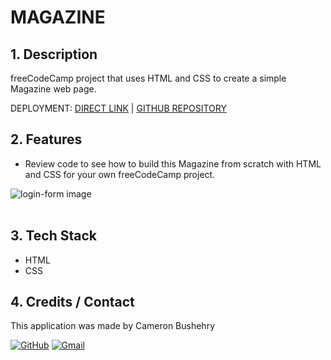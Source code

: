 # MAGAZINE

## 1. Description
freeCodeCamp project that uses HTML and CSS to create a simple Magazine web page.

DEPLOYMENT:
 [DIRECT LINK](https://cbushehry.github.io/magazine/) | [GITHUB REPOSITORY](https://github.com/cbushehry/magazine)

## 2. Features
 * Review code to see how to build this Magazine from scratch with HTML and CSS for your own freeCodeCamp project.

 ![login-form image](./assets/images/magazine.JPG)
<br></br>
## 3. Tech Stack
 * HTML
 * CSS

## 4. Credits / Contact
This application was made by Cameron Bushehry

  [![GitHub](https://img.shields.io/badge/github-%23121011.svg?style=for-the-badge&logo=github&logoColor=white)](https://github.com/cbushehry)
  [![Gmail](https://img.shields.io/badge/Gmail-D14836?style=for-the-badge&logo=gmail&logoColor=white)](mailto:c.bushehry@gmail.com)
